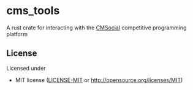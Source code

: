 # cms_tools
A rust crate for interacting with the [CMSocial](https://training.olinfo.it/#/overview) competitive programming platform

## License

Licensed under

- MIT license ([LICENSE-MIT](LICENSE-MIT) or http://opensource.org/licenses/MIT)
